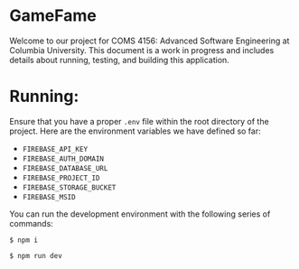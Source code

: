 # **GameFame**

Welcome to our project for COMS 4156: Advanced Software Engineering at
Columbia University. This document is a work in progress and includes details
about running, testing, and building this application.

# Running:

Ensure that you have a proper `.env` file within the root directory of the
project. Here are the environment variables we have defined so far:

- `FIREBASE_API_KEY`
- `FIREBASE_AUTH_DOMAIN`
- `FIREBASE_DATABASE_URL`
- `FIREBASE_PROJECT_ID`
- `FIREBASE_STORAGE_BUCKET`
- `FIREBASE_MSID`

You can run the development environment with the following series
of commands:

`$ npm i`

`$ npm run dev`
